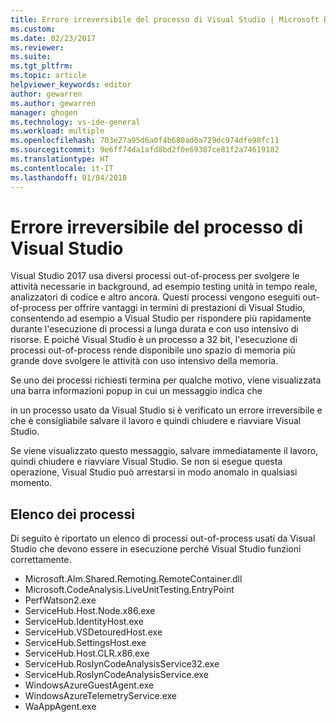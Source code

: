 ```yaml
---
title: Errore irreversibile del processo di Visual Studio | Microsoft Docs
ms.custom: 
ms.date: 02/23/2017
ms.reviewer: 
ms.suite: 
ms.tgt_pltfrm: 
ms.topic: article
helpviewer_keywords: editor
author: gewarren
ms.author: gewarren
manager: ghogen
ms.technology: vs-ide-general
ms.workload: multiple
ms.openlocfilehash: 703e27a95d6a0f4b680ad6a729dc974dfe98fc11
ms.sourcegitcommit: 9e6ff74da1afd8bd2f0e69387ce81f2a74619182
ms.translationtype: HT
ms.contentlocale: it-IT
ms.lasthandoff: 01/04/2018
---
```

# Errore irreversibile del processo di Visual Studio

Visual Studio 2017 usa diversi processi out-of-process per svolgere le attività necessarie in background, ad esempio testing unità in tempo reale, analizzatori di codice e altro ancora. Questi processi vengono eseguiti out-of-process per offrire vantaggi in termini di prestazioni di Visual Studio, consentendo ad esempio a Visual Studio per rispondere più rapidamente durante l'esecuzione di processi a lunga durata e con uso intensivo di risorse. E poiché Visual Studio è un processo a 32 bit, l'esecuzione di processi out-of-process rende disponibile uno spazio di memoria più grande dove svolgere le attività con uso intensivo della memoria.

Se uno dei processi richiesti termina per qualche motivo, viene visualizzata una barra informazioni popup in cui un messaggio indica che

in un processo usato da Visual Studio si è verificato un errore irreversibile e che è consigliabile salvare il lavoro e quindi chiudere e riavviare Visual Studio.

Se viene visualizzato questo messaggio, salvare immediatamente il lavoro, quindi chiudere e riavviare Visual Studio. Se non si esegue questa operazione, Visual Studio può arrestarsi in modo anomalo in qualsiasi momento.

## Elenco dei processi

Di seguito è riportato un elenco di processi out-of-process usati da Visual Studio che devono essere in esecuzione perché Visual Studio funzioni correttamente.

- Microsoft.Alm.Shared.Remoting.RemoteContainer.dll
- Microsoft.CodeAnalysis.LiveUnitTesting.EntryPoint
- PerfWatson2.exe
- ServiceHub.Host.Node.x86.exe
- ServiceHub.IdentityHost.exe
- ServiceHub.VSDetouredHost.exe
- ServiceHub.SettingsHost.exe
- ServiceHub.Host.CLR.x86.exe
- ServiceHub.RoslynCodeAnalysisService32.exe
- ServiceHub.RoslynCodeAnalysisService.exe
- WindowsAzureGuestAgent.exe
- WindowsAzureTelemetryService.exe
- WaAppAgent.exe
